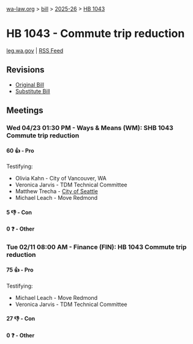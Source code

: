 [wa-law.org](/) > [bill](/bill/) > [2025-26](/bill/2025-26/) > [HB 1043](/bill/2025-26/hb/1043/)

# HB 1043 - Commute trip reduction
[leg.wa.gov](https://app.leg.wa.gov/billsummary?BillNumber=1043&Year=2025&Initiative=false) | [RSS Feed](./rss.xml)

## Revisions
* [Original Bill](1/)
* [Substitute Bill](S/)

## Meetings
### Wed 04/23 01:30 PM - Ways & Means (WM): SHB 1043 Commute trip reduction
#### 60 👍 - Pro
Testifying:
* Olivia Kahn - City of Vancouver, WA
* Veronica Jarvis - TDM Technical Committee
* Matthew Trecha - [City of Seattle](/org/city_of_seattle/)
* Michael Leach - Move Redmond

#### 5 👎 - Con

#### 0 ❓ - Other

### Tue 02/11 08:00 AM - Finance (FIN): HB 1043 Commute trip reduction
#### 75 👍 - Pro
Testifying:
* Michael Leach - Move Redmond
* Veronica Jarvis - TDM Technical Committee

#### 27 👎 - Con

#### 0 ❓ - Other

